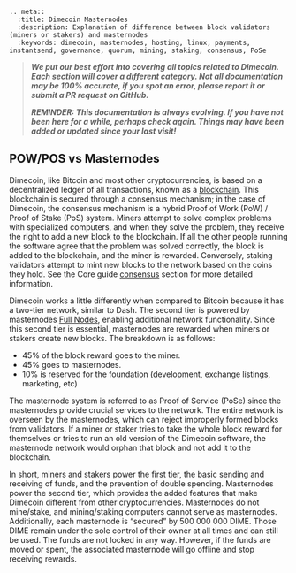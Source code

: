 ```{eval-rst}
.. meta::
  :title: Dimecoin Masternodes
  :description: Explanation of difference between block validators (miners or stakers) and masternodes
  :keywords: dimecoin, masternodes, hosting, linux, payments, instantsend, governance, quorum, mining, staking, consensus, PoSe
```

> ***We put our best effort into covering all topics related to Dimecoin. Each section will cover a different category. Not all documentation may be 100% accurate, if you spot an error, please report it or submit a PR request on GitHub.***
>
> ***REMINDER: This documentation is always evolving. If you have not been here for a while, perhaps check again. Things may have been added or updated since your last visit!***

## POW/POS vs Masternodes

Dimecoin, like Bitcoin and most other cryptocurrencies, is based on a decentralized ledger of all transactions, known as a [blockchain](../resources/glossary.md#blockchain). This blockchain is secured through a consensus mechanism; in the case of Dimecoin, the consensus mechanism is a hybrid Proof of Work (PoW) / Proof of Stake (PoS) system. Miners attempt to solve complex problems with specialized computers, and when they solve the problem, they receive the right to add a new block to the blockchain. If all the other people running the software agree that the problem was solved correctly, the block is added to the blockchain, and the miner is rewarded. Conversely, staking validators attempt to mint new blocks to the network based on the coins they hold. See the Core guide [consensus](../guide/blockchain-consensus.md) section for more detailed information.

Dimecoin works a little differently when compared to Bitcoin because it has a two-tier network, similar to Dash. The second tier is powered by masternodes [Full Nodes](../resources/glossary.md#full-node), enabling additional network functionality. Since this second tier is essential, masternodes are rewarded when miners or stakers create new blocks. The breakdown is as follows:

* 45% of the block reward goes to the miner.
* 45% goes to masternodes.
* 10% is reserved for the foundation (development, exchange listings, marketing, etc)

The masternode system is referred to as Proof of Service (PoSe) since the masternodes provide crucial services to the network. The entire network is overseen by the masternodes, which can reject improperly formed blocks from validators. If a miner or staker tries to take the whole block reward for themselves or tries to run an old version of the Dimecoin software, the masternode network would orphan that block and not add it to the blockchain.

In short, miners and stakers power the first tier, the basic sending and receiving of funds, and the prevention of double spending. Masternodes power the second tier, which provides the added features that make Dimecoin different from other cryptocurrencies. Masternodes do not mine/stake, and mining/staking computers cannot serve as masternodes. Additionally, each masternode is “secured” by 500 000 000 DIME. Those DIME remain under the sole control of their owner at all times and can still be used. The funds are not locked in any way. However, if the funds are moved or spent, the associated masternode will go offline and stop receiving rewards.
